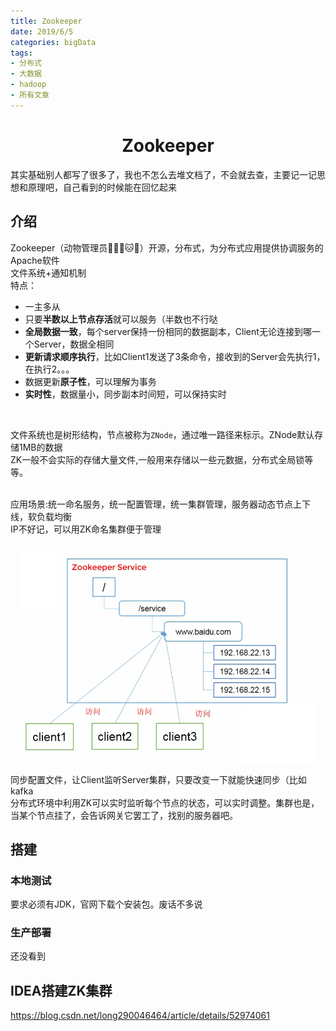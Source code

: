 ```yaml
---
title: Zookeeper
date: 2019/6/5
categories: bigData
tags:
- 分布式
- 大数据
- hadoop
- 所有文章
---
```

<div align=center><h1>Zookeeper</h1></div>

其实基础别人都写了很多了，我也不怎么去堆文档了，不会就去查，主要记一记思想和原理吧，自己看到的时候能在回忆起来  

## 介绍
Zookeeper（动物管理员🐒🐊🦁️🐱🐶）开源，分布式，为分布式应用提供协调服务的Apache软件    
文件系统+通知机制  
特点：
- 一主多从
- 只要**半数以上节点存活**就可以服务（半数也不行哒
- **全局数据一致**，每个server保持一份相同的数据副本，Client无论连接到哪一个Server，数据全相同
- **更新请求顺序执行**，比如Client1发送了3条命令，接收到的Server会先执行1，在执行2。。。
- 数据更新**原子性**，可以理解为事务
- **实时性**，数据量小，同步副本时间短，可以保持实时
<br/>

文件系统也是树形结构，节点被称为`ZNode`，通过唯一路径来标示。ZNode默认存储1MB的数据  
ZK一般不会实际的存储大量文件,一般用来存储以一些元数据，分布式全局锁等等。  

<br/>应用场景:统一命名服务，统一配置管理，统一集群管理，服务器动态节点上下线，软负载均衡  
IP不好记，可以用ZK命名集群便于管理
<div align=center ><img src="./static/屏幕快照 2019-06-05 下午11.13.48.png" style="height: 350px"/></div>

同步配置文件，让Client监听Server集群，只要改变一下就能快速同步（比如kafka   
分布式环境中利用ZK可以实时监听每个节点的状态，可以实时调整。集群也是，当某个节点挂了，会告诉网关它罢工了，找别的服务器吧。  
## 搭建
### 本地测试
要求必须有JDK，官网下载个安装包。废话不多说
### 生产部署
还没看到
## IDEA搭建ZK集群
https://blog.csdn.net/long290046464/article/details/52974061
<Valine></Valine>